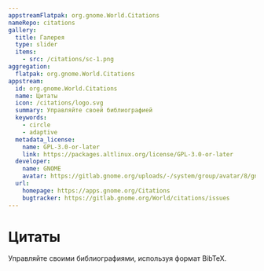 ```yaml
---
appstreamFlatpak: org.gnome.World.Citations
nameRepo: citations
gallery:
  title: Галерея
  type: slider
  items:
    - src: /citations/sc-1.png
aggregation:
  flatpak: org.gnome.World.Citations
appstream:
  id: org.gnome.World.Citations
  name: Цитаты
  icon: /citations/logo.svg
  summary: Управляйте своей библиографией
  keywords:
    - circle
    - adaptive
  metadata_license:
    name: GPL-3.0-or-later
    link: https://packages.altlinux.org/license/GPL-3.0-or-later
  developer:
    name: GNOME
    avatar: https://gitlab.gnome.org/uploads/-/system/group/avatar/8/gnomelogo.png?width=48
  url:
    homepage: https://apps.gnome.org/Citations
    bugtracker: https://gitlab.gnome.org/World/citations/issues
---
```


# Цитаты

Управляйте своими библиографиями, используя формат BibTeX.

<AGWGallery />

<!--@include: @apps/_parts/install/content-flatpak.md-->
